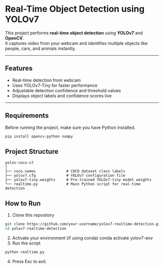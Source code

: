 #  Real-Time Object Detection using YOLOv7

This project performs **real-time object detection** using **YOLOv7** and **OpenCV**.  
It captures video from your webcam and identifies multiple objects like people, cars, and animals instantly.

---

##  Features
- Real-time detection from webcam  
- Uses YOLOv7-Tiny for faster performance  
- Adjustable detection confidence and threshold values  
- Displays object labels and confidence scores live  

---

##  Requirements

Before running the project, make sure you have Python installed.  

```bash
pip install opencv-python numpy
```
## Project Structure
```
yolov-coco-v7
│
├── coco.names              # COCO dataset class labels
├── yolov7.cfg              # YOLOv7 configuration file
├── yolov7-tiny.weights     # Pre-trained YOLOv7-tiny model weights
└── realtime.py             # Main Python script for real-time detection
```
## How to Run

1. Clone this repository
```bash
git clone https://github.com/your-username/yolov7-realtime-detection.git
cd yolov7-realtime-detection
```
2. Activate your environment (if using conda)
conda activate yolov7-env
3. Run the script
```python
python realtime.py
```
4. Press Esc to exit.

